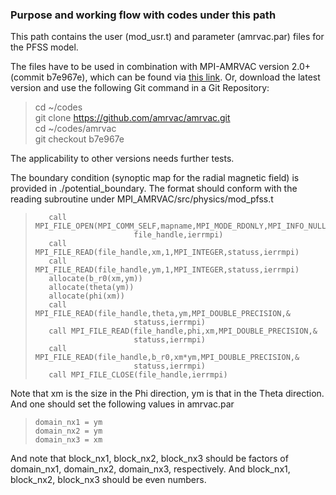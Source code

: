 ### Purpose and working flow with codes under this path

This path contains the user (mod_usr.t) and parameter (amrvac.par) files for the PFSS model.

The files have to be used in combination with MPI-AMRVAC version 2.0+ (commit b7e967e), which can be found via [this link](https://github.com/amrvac/amrvac/tree/b7e967ecfbaa027a683fd54525f3a83cd0ad9251).  Or, download the latest version and use the following Git command in a Git Repository:
> cd ~/codes    
> git clone https://github.com/amrvac/amrvac.git    
> cd ~/codes/amrvac    
> git checkout b7e967e    

The applicability to other versions needs further tests.

The boundary condition (synoptic map for the radial magnetic field) is provided in ./potential_boundary. The format should conform with the reading subroutine under MPI_AMRVAC/src/physics/mod_pfss.t
>        call MPI_FILE_OPEN(MPI_COMM_SELF,mapname,MPI_MODE_RDONLY,MPI_INFO_NULL,&
>                           file_handle,ierrmpi)
>        call MPI_FILE_READ(file_handle,xm,1,MPI_INTEGER,statuss,ierrmpi)
>        call MPI_FILE_READ(file_handle,ym,1,MPI_INTEGER,statuss,ierrmpi)
>        allocate(b_r0(xm,ym))
>        allocate(theta(ym))
>        allocate(phi(xm))
>        call MPI_FILE_READ(file_handle,theta,ym,MPI_DOUBLE_PRECISION,&
>                           statuss,ierrmpi)
>        call MPI_FILE_READ(file_handle,phi,xm,MPI_DOUBLE_PRECISION,&
>                           statuss,ierrmpi)
>        call MPI_FILE_READ(file_handle,b_r0,xm*ym,MPI_DOUBLE_PRECISION,&
>                           statuss,ierrmpi)
>        call MPI_FILE_CLOSE(file_handle,ierrmpi)

Note that xm is the size in the Phi direction, ym is that in the Theta direction. And one should set the following values in amrvac.par
>     domain_nx1 = ym
>     domain_nx2 = ym
>     domain_nx3 = xm
And note that block_nx1, block_nx2, block_nx3 should be factors of domain_nx1, domain_nx2, domain_nx3, respectively. And block_nx1, block_nx2, block_nx3 should be even numbers.
